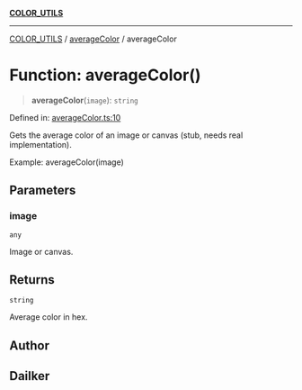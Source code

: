 [**COLOR_UTILS**](../../README.md)

***

[COLOR_UTILS](../../README.md) / [averageColor](../README.md) / averageColor

# Function: averageColor()

> **averageColor**(`image`): `string`

Defined in: [averageColor.ts:10](https://github.com/dailker/everyutil/blob/e265d7544f4e799da268d038a0a464c889a18367/src/color/averageColor.ts#L10)

Gets the average color of an image or canvas (stub, needs real implementation).

Example: averageColor(image)

## Parameters

### image

`any`

Image or canvas.

## Returns

`string`

Average color in hex.

## Author

## Dailker
